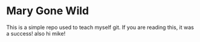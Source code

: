 # Mary Gone Wild

This is a simple repo used to teach myself git. If you are reading this, it was a success! also hi mike!